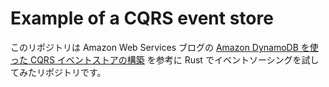 # Example of a CQRS event store

このリポジトリは Amazon Web Services ブログの [Amazon DynamoDB を使った CQRS イベントストアの構築](https://aws.amazon.com/jp/blogs/news/build-a-cqrs-event-store-with-amazon-dynamodb/) を参考に Rust でイベントソーシングを試してみたリポジトリです。
